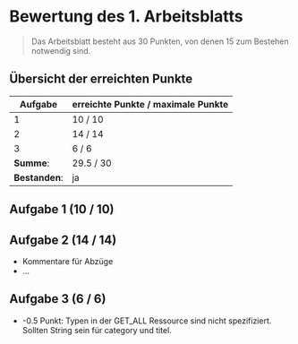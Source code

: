 # Bewertung des 1. Arbeitsblatts

> Das Arbeitsblatt besteht aus 30 Punkten, von denen 15 zum Bestehen notwendig sind.

## Übersicht der erreichten Punkte

| Aufgabe        | erreichte Punkte / maximale Punkte |
| -------------- | ---------------------------------- |
| 1              | 10 / 10                            |
| 2              | 14 / 14                            |
| 3              | 6 / 6                             |
| **Summe**:     | 29.5 / 30                            |
| **Bestanden**: | ja                         |

## Aufgabe 1 (10 / 10)


## Aufgabe 2 (14 / 14)

- Kommentare für Abzüge
- ...

## Aufgabe 3 (6 / 6)

- -0.5 Punkt: Typen in der GET_ALL Ressource sind nicht spezifiziert. Sollten String sein für category und titel.